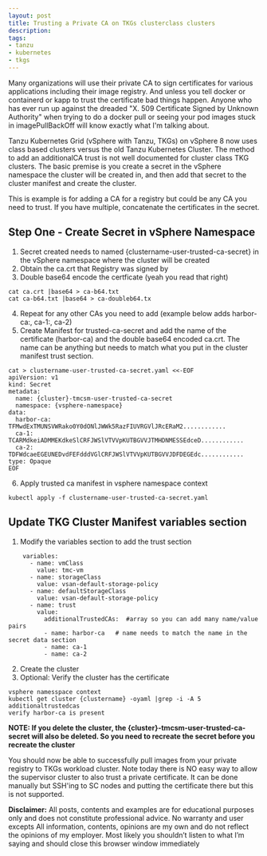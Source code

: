 ```yaml
---
layout: post
title: Trusting a Private CA on TKGs clusterclass clusters
description:
tags:
- tanzu
- kubernetes
- tkgs
---
```


Many organizations will use their private CA to sign certificates for various applications including their image registry.  And unless you tell docker or containerd or kapp to trust the certificate bad things happen.  Anyone who has ever run up against the dreaded "X. 509 Certificate Signed by Unknown Authority" when trying to do a docker pull or seeing your pod images stuck in imagePullBackOff will know exactly what I'm talking about.

Tanzu Kubernetes Grid (vSphere with Tanzu, TKGs) on vSphere 8 now uses class based clusters versus the old Tanzu Kubernetes Cluster. The method to add an additionalCA trust is not well documented for cluster class TKG clusters.  The basic premise is you create a secret in the vSphere namespace the cluster will be created in, and then add that secret to the cluster manifest and create the cluster.

This is example is for adding a CA for a registry but could be any CA you need to trust.  If you have multiple, concatenate the certificates in the secret.

## Step One - Create Secret in vSphere Namespace

1. Secret created needs to named {clustername-user-trusted-ca-secret} in the vSphere namespace where the cluster will be created
2. Obtain the ca.crt that Registry was signed by
3. Double base64 encode the certficate (yeah you read that right)
```
cat ca.crt |base64 > ca-b64.txt
cat ca-b64.txt |base64 > ca-doubleb64.tx
```
4. Repeat for any other CAs you need to add (example below adds harbor-ca:, ca-1:, ca-2)
5. Create Manifest for trusted-ca-secret and add the name of the certificate (harbor-ca) and the double base64 encoded ca.crt.  The name can be anything but needs to match what you put in the cluster manifest trust section.
```
cat > clustername-user-trusted-ca-secret.yaml <<-EOF
apiVersion: v1
kind: Secret
metadata:
  name: {cluster}-tmcsm-user-trusted-ca-secret
  namespace: {vsphere-namespace}
data:
  harbor-ca: TFMwdExTMUNSVWRako0Y0dONlJWWk5RazFIUVRGVlJRcERaM2............
  ca-1: TCARMdkeiADMMEKdkeSlCRFJWSlVTVVpKUTBGVVJTMHDNMESSEdceD............
  ca-2: TDFWdcaeEGEUNEDvdFEFdddVGlCRFJWSlVTVVpKUTBGVVJDFDEGEdc............
type: Opaque
EOF
```
6. Apply trusted ca manifest in vsphere namespace context
```
kubectl apply -f clustername-user-trusted-ca-secret.yaml
```

## Update TKG Cluster Manifest variables section

1. Modify the variables section to add the trust section
```
    variables:
      - name: vmClass
        value: tmc-vm
      - name: storageClass
        value: vsan-default-storage-policy
      - name: defaultStorageClass
        value: vsan-default-storage-policy
      - name: trust
        value:
          additionalTrustedCAs:  #array so you can add many name/value pairs
          - name: harbor-ca   # name needs to match the name in the secret data section
          - name: ca-1
          - name: ca-2
```
2. Create the cluster
3. Optional: Verify the cluster has the certificate
```
vsphere namesspace context
kubectl get cluster {clustername} -oyaml |grep -i -A 5 additionaltrustedcas
verify harbor-ca is present
```

**NOTE:  If you delete the cluster, the {cluster}-tmcsm-user-trusted-ca-secret will also be deleted.  So you need to recreate the secret before you recreate the cluster**

You should now be able to successfully pull images from your private registry to TKGs workload cluster.  Note today there is NO easy way to allow the supervisor cluster to also trust a private certificate.  It can be done manually but SSH'ing to SC nodes and putting the certificate there but this is not supported.

**Disclaimer:** All posts, contents and examples are for educational purposes only and does not constitute professional advice. No warranty and user excepts All information, contents, opinions are my own and do not reflect the opinions of my employer. Most likely you shouldn’t listen to what I’m saying and should close this browser window immediately